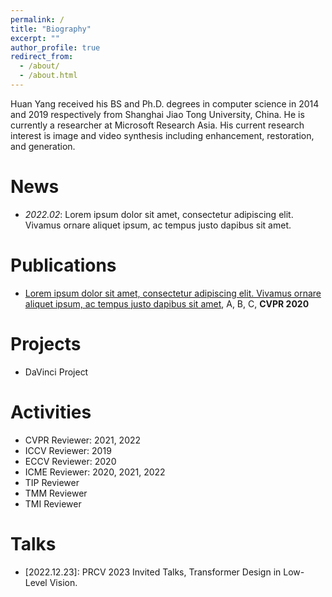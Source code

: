 ```yaml
---
permalink: /
title: "Biography"
excerpt: ""
author_profile: true
redirect_from: 
  - /about/
  - /about.html
---
```


Huan Yang received his BS and Ph.D. degrees in computer science in 2014 and 2019 respectively from Shanghai Jiao Tong University, China. He is currently a researcher at Microsoft Research Asia. His current research interest is image and video synthesis including enhancement, restoration, and generation.

# News
- *2022.02*: Lorem ipsum dolor sit amet, consectetur adipiscing elit. Vivamus ornare aliquet ipsum, ac tempus justo dapibus sit amet. 

# Publications 
- [Lorem ipsum dolor sit amet, consectetur adipiscing elit. Vivamus ornare aliquet ipsum, ac tempus justo dapibus sit amet](https://github.com), A, B, C, **CVPR 2020**

# Projects 
- DaVinci Project

# Activities
- CVPR Reviewer: 2021, 2022
- ICCV Reviewer: 2019
- ECCV Reviewer: 2020
- ICME Reviewer: 2020, 2021, 2022
- TIP Reviewer
- TMM Reviewer
- TMI Reviewer

# Talks
- [2022.12.23]: PRCV 2023 Invited Talks, Transformer Design in Low-Level Vision. 
